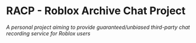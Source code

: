 # RACP - Roblox Archive Chat Project

_A personal project aiming to provide guaranteed/unbiased third-party chat recording service for Roblox users_
